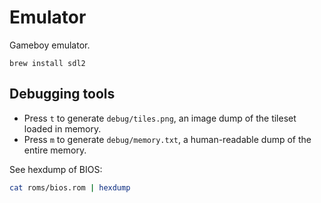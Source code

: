 # Emulator

Gameboy emulator.

```
brew install sdl2
```

## Debugging tools

- Press `t` to generate `debug/tiles.png`, an image dump of the tileset loaded in memory.
- Press `m` to generate `debug/memory.txt`, a human-readable dump of the entire memory.

See hexdump of BIOS:

```sh
cat roms/bios.rom | hexdump
```
